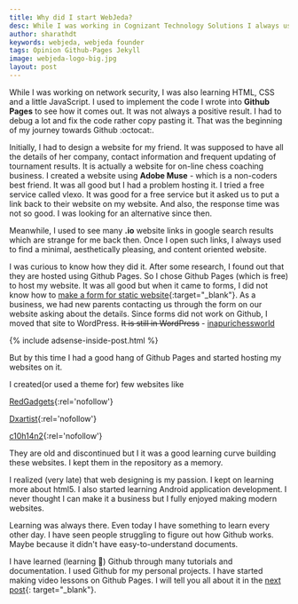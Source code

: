 ```yaml
---
title: Why did I start WebJeda?
desc: While I was working in Cognizant Technology Solutions I always used to have a tab open on my internet browser - github.com. I had learning period of two months in which I googled a lot about it and learned a lot about Github Pages. I wanted to make it easier for the newbies.
author: sharathdt
keywords: webjeda, webjeda founder
tags: Opinion Github-Pages Jekyll 
image: webjeda-logo-big.jpg
layout: post
---
```



While I was working on network security, I was also learning HTML, CSS and a little JavaScript. I used to implement the code I wrote into **Github Pages** to see how it comes out. It was not always a positive result. I had to debug a lot and fix the code rather copy pasting it. That was the beginning of my journey towards Github :octocat:.


Initially, I had to design a website for my friend. It was supposed to have all the details of her company, contact information and frequent updating of tournament results. It is actually a website for on-line chess coaching business. I created a website using **Adobe Muse** - which is a non-coders best friend. It was all good but I had a problem hosting it. I tried a free service called vlexo. It was good for a free service but it asked us to put a link back to their website on my website. And also, the response time was not so good. I was looking for an alternative since then.

Meanwhile, I used to see many **.io** website links in google search results which are strange for me back then. Once I open such links, I always used to find a minimal, aesthetically pleasing, and content oriented website. 


I was curious to know how they did it. After some research, I found out that they are hosted using Github Pages. So I chose Github Pages (which is free) to host my website. It was all good but when it came to forms, I did not know how to [make a form for static website](/jekyll-subscribe-form/){:target="_blank"}. As a business, we had new parents contacting us through the form on our website asking about the details. Since forms did not work on Github, I moved that site to WordPress. <strike>It is still in WordPress</strike>  - [inapurichessworld](http://inapurichessworld.com)

{% include adsense-inside-post.html %}

But by this time I had a good hang of Github Pages and started hosting my websites on it.

I created(or used a theme for) few websites like


[RedGadgets](http://redgadgets.com/){:rel='nofollow'}

[Dxartist](http://dxartist.github.io/){:rel='nofollow'}

[c10h14n2](http://c10h14n2movie.com){:rel='nofollow'}

They are old and discontinued but I it was a good learning curve building these websites. I kept them in the repository as a memory. 


I realized (very late) that web designing is my passion. I kept on learning more about html5. I also started learning Android application development. I never thought I can make it a business but I fully enjoyed making modern websites.


Learning was always there. Even today I have something to learn every other day. I have seen people struggling to figure out how Github works. Maybe because it didn't have easy-to-understand documents. 

I have learned (learning :dog:) Github through many tutorials and documentation. I used Github for my personal projects. I have started making video lessons on Github Pages. I will tell you all about it in the [next post](/coding-and-more/){: target="_blank"}.